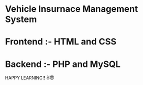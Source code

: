 # Vehicle Insurnace Management System

# Frontend :- HTML and CSS
# Backend :- PHP and MySQL



HAPPY LEARNING!! ✌😇

